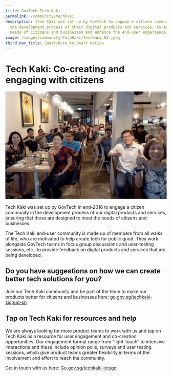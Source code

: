 ```yaml
---
title: GovTech Tech Kaki
permalink: /community/techkaki
description: Tech Kaki was set up by GovTech to engage a citizen community in
  the development process of their digital products and services, to meet the
  needs of citizens and businesses and enhance the end-user experience.
image: /images/community/TechKaki/TechKaki_01.jpeg
third_nav_title: Contribute to Smart Nation
---
```

# Tech Kaki: Co-creating and engaging with citizens
![Tech Kaki](/images/community/TechKaki/TechKaki_01.jpeg)

Tech Kaki was set up by GovTech in end-2016 to engage a citizen community in the development process of our digital products and services, ensuring that these are designed to meet the needs of citizens and businesses. 


The Tech Kaki end-user community is made up of members from all walks of life, who are motivated to help create tech for public good. They work alongside GovTech teams in focus group discussions and user-testing sessions, etc., to provide feedback on digital products and services that are being developed.

## Do you have suggestions on how we can create better tech solutions for you?

Join our Tech Kaki community and be part of the team to make our products better for citizens and businesses here: [go.gov.sg/techkaki-signup-sn](http://go.gov.sg/techkaki-signup-sn)

## Tap on Tech Kaki for resources and help

We are always looking for more product teams to work with us and tap on Tech Kaki as a resource for user engagement and co-creation opportunities. Our engagement format range from “light-touch” to intensive interactions and these include opinion polls, surveys and user testing sessions, which give product teams greater flexibility in terms of the involvement and effort to reach the community. 

Get in touch with us here: [Go.gov.sg/techkaki-letsgo](http://go.gov.sg/techkaki-letsgo)
